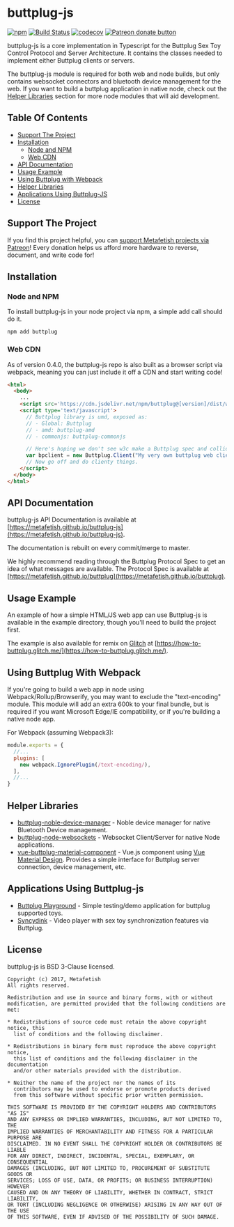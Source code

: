 # buttplug-js

[![npm](https://img.shields.io/npm/v/buttplug.svg)](https://npmjs.com/package/buttplug) [![Build Status](https://travis-ci.org/qdot/systray-rs.svg?branch=master)](https://travis-ci.org/metafetish/buttplug-js) [![codecov](https://codecov.io/gh/metafetish/buttplug-js/branch/master/graph/badge.svg)](https://codecov.io/gh/metafetish/buttplug-js) [![Patreon donate button](https://img.shields.io/badge/patreon-donate-yellow.svg)](https://www.patreon.com/qdot)

buttplug-js is a core implementation in Typescript for the Buttplug
Sex Toy Control Protocol and Server Architecture. It contains the
classes needed to implement either Buttplug clients or servers.

The buttplug-js module is required for both web and node builds, but
only contains websocket connectors and bluetooth device management for
the web. If you want to build a buttplug application in native node,
check out the [Helper Libraries](#helper-libraries) section for more
node modules that will aid development.

## Table Of Contents

- [Support The Project](#support-the-project)
- [Installation](#installation)
  + [Node and NPM](#node-and-npm)
  + [Web CDN](#web-cdn)
- [API Documentation](#api-documentation)
- [Usage Example](#usage-example)
- [Using Buttplug with Webpack](#using-buttplug-with-webpack)
- [Helper Libraries](#helper-libraries)
- [Applications Using Buttplug-JS](#applications-using-buttplug-js)
- [License](#license)

## Support The Project

If you find this project helpful, you
can
[support Metafetish projects via Patreon](http://patreon.com/qdot)!
Every donation helps us afford more hardware to reverse, document, and
write code for!

## Installation

### Node and NPM

To install buttplug-js in your node project via npm, a simple add call
should do it.

```
npm add buttplug
```

### Web CDN

As of version 0.4.0, the buttplug-js repo is also built as a browser
script via webpack, meaning you can just include it off a CDN and
start writing code!

```html
<html>
  <body>
    ...
    <script src='https://cdn.jsdelivr.net/npm/buttplug@[version]/dist/web/buttplug.min.js'></script>
    <script type='text/javascript'>
      // Buttplug library is umd, exposed as:
      // - Global: Buttplug
      // - amd: buttplug-amd
      // - commonjs: buttplug-commonjs

      // Here's hoping we don't see w3c make a Buttplug spec and collide this.
      var bpclient = new Buttplug.Client("My very own buttplug web client");
      // Now go off and do clienty things.
    </script>
  </body>
</html>
```

## API Documentation

buttplug-js API Documentation is available at
[https://metafetish.github.io/buttplug-js](https://metafetish.github.io/buttplug-js).

The documentation is rebuilt on every commit/merge to master.

We highly recommend reading through the Buttplug Protocol Spec to get
an idea of what messages are available. The Protocol Spec is available
at [https://metafetish.github.io/buttplug](https://metafetish.github.io/buttplug).

## Usage Example

An example of how a simple HTML/JS web app can use Buttplug-js is
available in the example directory, though you'll need to build the
project first. 

The example is also available for remix on
[Glitch](https://glitch.com) at
[https://how-to-buttplug.glitch.me/](https://how-to-buttplug.glitch.me/).

## Using Buttplug With Webpack

If you're going to build a web app in node using
Webpack/Rollup/Browserify, you may want to exclude the "text-encoding"
module. This module will add an extra 600k to your final bundle, but
is required if you want Microsoft Edge/IE compatibility, or if you're
building a native node app.

For Webpack (assuming Webpack3):

```javascript
module.exports = {
  //...
  plugins: [
    new webpack.IgnorePlugin(/text-encoding/),
  ],
  //...
}

```

## Helper Libraries

- [buttplug-noble-device-manager](https://github.com/metafetish/buttplug-noble-device-manager) -
  Noble device manager for native Bluetooth Device management.
- [buttplug-node-websockets](https://github.com/metafetish/buttplug-node-websockets) -
  Websocket Client/Server for native Node applications.
- [vue-buttplug-material-component](https://github.com/metafetish/vue-buttplug-material-component) -
  Vue.js component using [Vue Material
  Design](https://vuematerial.io). Provides a simple interface for
  Buttplug server connection, device management, etc.

## Applications Using Buttplug-js

- [Buttplug Playground](https://github.com/metafetish/buttplug-playground) -
  Simple testing/demo application for buttplug supported toys.
- [Syncydink](https://github.com/metafetish/syncydink) - Video player
  with sex toy synchronization features via Buttplug.

## License

buttplug-js is BSD 3-Clause licensed.

    Copyright (c) 2017, Metafetish
    All rights reserved.
    
    Redistribution and use in source and binary forms, with or without
    modification, are permitted provided that the following conditions are met:
    
    * Redistributions of source code must retain the above copyright notice, this
      list of conditions and the following disclaimer.
    
    * Redistributions in binary form must reproduce the above copyright notice,
      this list of conditions and the following disclaimer in the documentation
      and/or other materials provided with the distribution.
    
    * Neither the name of the project nor the names of its
      contributors may be used to endorse or promote products derived
      from this software without specific prior written permission.
    
    THIS SOFTWARE IS PROVIDED BY THE COPYRIGHT HOLDERS AND CONTRIBUTORS "AS IS"
    AND ANY EXPRESS OR IMPLIED WARRANTIES, INCLUDING, BUT NOT LIMITED TO, THE
    IMPLIED WARRANTIES OF MERCHANTABILITY AND FITNESS FOR A PARTICULAR PURPOSE ARE
    DISCLAIMED. IN NO EVENT SHALL THE COPYRIGHT HOLDER OR CONTRIBUTORS BE LIABLE
    FOR ANY DIRECT, INDIRECT, INCIDENTAL, SPECIAL, EXEMPLARY, OR CONSEQUENTIAL
    DAMAGES (INCLUDING, BUT NOT LIMITED TO, PROCUREMENT OF SUBSTITUTE GOODS OR
    SERVICES; LOSS OF USE, DATA, OR PROFITS; OR BUSINESS INTERRUPTION) HOWEVER
    CAUSED AND ON ANY THEORY OF LIABILITY, WHETHER IN CONTRACT, STRICT LIABILITY,
    OR TORT (INCLUDING NEGLIGENCE OR OTHERWISE) ARISING IN ANY WAY OUT OF THE USE
    OF THIS SOFTWARE, EVEN IF ADVISED OF THE POSSIBILITY OF SUCH DAMAGE.
